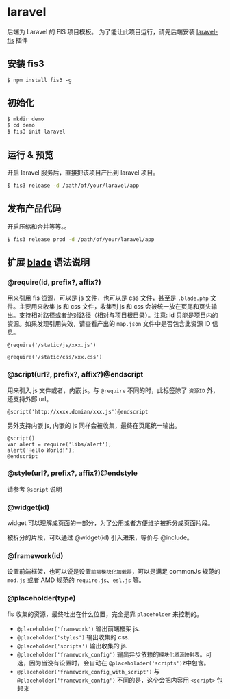 # laravel
后端为 Laravel 的 FIS 项目模板。 为了能让此项目运行，请先后端安装 [laravel-fis](https://github.com/fex-team/laravel-fis) 插件


## 安装 fis3

```
$ npm install fis3 -g
```

## 初始化

```bash
$ mkdir demo
$ cd demo
$ fis3 init laravel
```

## 运行 & 预览

开启 laravel 服务后，直接把该项目产出到 laravel 项目。

```bash
$ fis3 release -d /path/of/your/laravel/app
```

## 发布产品代码

开启压缩和合并等等。。

```bash
$ fis3 release prod -d /path/of/your/laravel/app
```

## 扩展 [blade](http://laravel.com/docs/5.0/templates) 语法说明


### @require(id, prefix?, affix?)

用来引用 fis 资源，可以是 js 文件，也可以是 css 文件，甚至是 `.blade.php` 文件。主要用来收集 js 和 css 文件，收集到 js 和 css 会被统一放在页尾和页头输出。支持相对路径或者绝对路径（相对与项目根目录）。注意: id 只能是项目内的资源。如果发现引用失效，请查看产出的 `map.json` 文件中是否包含此资源 ID 信息。

```blade
@require('/static/js/xxx.js')

@require('/static/css/xxx.css')
```

### @script(url?, prefix?, affix?)@endscript

用来引入 js 文件或者，内嵌 js。与 `@require` 不同的时，此标签除了 `资源ID` 外，还支持外部 url。

```blade
@script('http://xxxx.domian/xxx.js')@endscript
```

另外支持内嵌 js, 内嵌的 js 同样会被收集，最终在页尾统一输出。

```blade
@script()
var alert = require('libs/alert');
alert('Hello World!');
@endscript
```

### @style(url?, prefix?, affix?)@endstyle
请参考 `@script` 说明

### @widget(id)

widget 可以理解成页面的一部分，为了公用或者方便维护被拆分成页面片段。

被拆分的片段，可以通过 @widget(id) 引入进来，等价与 @include。

### @framework(id)

设置前端框架，也可以说是设置`前端模块化加载器`，可以是满足 commonJs 规范的 `mod.js` 或者 AMD 规范的 `require.js`、`esl.js` 等。

### @placeholder(type)

fis 收集的资源，最终吐出在什么位置，完全是靠 `placeholder` 来控制的。

- `@placeholder('framework')` 输出前端框架 js.
- `@placeholder('styles')` 输出收集的 css.
- `@placeholder('scripts')` 输出收集的 js.
- `@placeholder('framework_config')` 输出异步依赖的`模块化资源映射表`。可选，因为当没有设置时，会自动在 `@placeholader('scripts')`z中包含。
- `@placeholder('framework_config_with_script')` 与 `@placeholder('framework_config')` 不同的是，这个会把内容用 `<script>` 包起来
